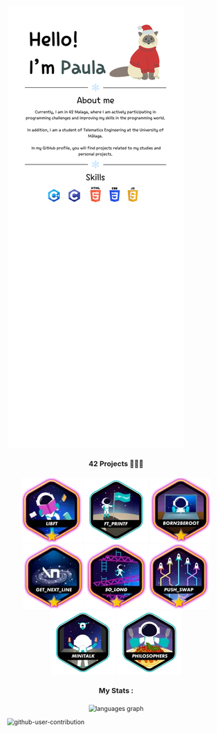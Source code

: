 <!--<p align="center">
  <img src="aaaa.gif" width="700"/>
</p>-->

<p>
  <img src="img.png"/>
</p>

###



<!--<p align="center">
  <img src="https://media.tenor.com/GSYaS6m-vjsAAAAM/bruh-again.gif" />
</p>-->


<h3 align="center">42 Projects 👩🏻‍💻</h3>

###

<p align="center">
  <a href="https://github.com/Pausanpi/Libft">
    <img src="https://github.com/leogaudin/42_project_badges/raw/main/badges/libft_bonus_max.webp" /></a>
  <a href="https://github.com/Pausanpi/Printf">
    <img src="https://github.com/leogaudin/42_project_badges/raw/main/badges/ft_printf.webp" /></a>
  <a href="https://github.com/Pausanpi/Born2beroot">
    <img src="https://github.com/leogaudin/42_project_badges/raw/main/badges/born2beroot_bonus_max.webp" /></a>
  <a href="https://github.com/Pausanpi/Get_next_line">
    <img src="https://github.com/leogaudin/42_project_badges/raw/main/badges/get_next_line_bonus_max.webp" /></a>
  <a href="https://github.com/Pausanpi/so_long">
    <img src="https://github.com/leogaudin/42_project_badges/raw/main/badges/so_long_bonus_max.webp" /></a>
  <a href="https://github.com/Pausanpi/Push-swap">
    <img src="https://github.com/leogaudin/42_project_badges/raw/main/badges/push_swap_bonus_max.webp" /></a>
  <a href="https://github.com/Pausanpi/MiniTalk">
    <img src="https://github.com/leogaudin/42_project_badges/raw/main/badges/minitalk.webp" /></a>
  <a href="https://github.com/Pausanpi/Philosophers">
    <img src="https://github.com/leogaudin/42_project_badges/raw/main/badges/philosophers.webp" /></a>
</p>

###

<h3 align="center">My Stats :</h3>

###

<div align="center">
  <img src="https://github-readme-stats.vercel.app/api/top-langs?username=pausanpi&locale=en&hide_title=false&layout=compact&card_width=320&langs_count=10&theme=vue-dark&hide_border=false&order=2" height="198" alt="languages graph"  />
</div>


![github-user-contribution](https://user-images.githubusercontent.com/58959408/157782696-8bc9ca49-ca61-4ab5-8b83-49c4e76c1a8f.svg)

